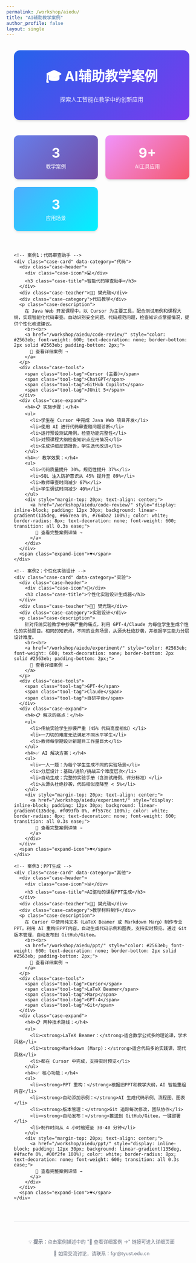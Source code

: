 ```yaml
---
permalink: /workshop/aiedu/
title: "AI辅助教学案例"
author_profile: false
layout: single
---
```


<style>
:root {
  --primary-color: #2563eb;
  --secondary-color: #7c3aed;
  --accent-color: #10b981;
  --dark-bg: #1f2937;
  --light-bg: #f9fafb;
  --card-shadow: 0 4px 6px -1px rgba(0, 0, 0, 0.1), 0 2px 4px -1px rgba(0, 0, 0, 0.06);
}

.workshop-container {
  max-width: 1200px;
  margin: 0 auto;
  padding: 20px;
  font-family: -apple-system, BlinkMacSystemFont, 'Segoe UI', Roboto, 'Helvetica Neue', Arial, sans-serif;
}

.workshop-header {
  text-align: center;
  padding: 40px 20px;
  background: linear-gradient(135deg, var(--primary-color), var(--secondary-color));
  color: white;
  border-radius: 16px;
  margin-bottom: 40px;
  box-shadow: var(--card-shadow);
}

.workshop-header h1 {
  margin: 0 0 10px 0;
  font-size: 2.5em;
  font-weight: 700;
}

.workshop-header p {
  margin: 5px 0;
  font-size: 1.1em;
  opacity: 0.95;
}

.cases-grid {
  display: grid;
  grid-template-columns: repeat(auto-fill, minmax(350px, 1fr));
  gap: 30px;
  margin-bottom: 40px;
}

.case-card {
  background: white;
  border-radius: 12px;
  padding: 25px;
  box-shadow: var(--card-shadow);
  transition: all 0.3s ease;
  border-left: 4px solid var(--primary-color);
  cursor: pointer;
  position: relative;
}

.case-card:hover {
  transform: translateY(-5px);
  box-shadow: 0 20px 25px -5px rgba(0, 0, 0, 0.1), 0 10px 10px -5px rgba(0, 0, 0, 0.04);
}

.case-header {
  display: flex;
  align-items: center;
  gap: 15px;
  margin-bottom: 15px;
}

.case-icon {
  width: 50px;
  height: 50px;
  background: linear-gradient(135deg, var(--primary-color), var(--secondary-color));
  border-radius: 10px;
  display: flex;
  align-items: center;
  justify-content: center;
  font-size: 24px;
  flex-shrink: 0;
}

.case-title {
  font-size: 1.3em;
  font-weight: 700;
  color: var(--dark-bg);
  margin: 0;
}

.case-teacher {
  font-size: 0.9em;
  color: #6b7280;
  margin-bottom: 12px;
}

.case-category {
  display: inline-block;
  padding: 4px 12px;
  background: #dbeafe;
  color: var(--primary-color);
  border-radius: 12px;
  font-size: 0.85em;
  font-weight: 600;
  margin-bottom: 12px;
}

.case-description {
  color: #4b5563;
  line-height: 1.6;
  margin-bottom: 15px;
}

.case-tools {
  display: flex;
  gap: 8px;
  flex-wrap: wrap;
  margin-top: 12px;
}

.tool-tag {
  padding: 4px 10px;
  background: #f3f4f6;
  border-radius: 6px;
  font-size: 0.8em;
  color: #6b7280;
  font-weight: 500;
}

.case-expand {
  margin-top: 15px;
  padding-top: 15px;
  border-top: 1px solid #e5e7eb;
  display: none;
}

.case-card.expanded .case-expand {
  display: block;
  animation: slideDown 0.3s ease;
}

@keyframes slideDown {
  from {
    opacity: 0;
    transform: translateY(-10px);
  }
  to {
    opacity: 1;
    transform: translateY(0);
  }
}

.case-expand h4 {
  color: var(--primary-color);
  margin-top: 10px;
  margin-bottom: 8px;
  font-size: 1em;
}

.case-expand ul {
  margin: 0;
  padding-left: 20px;
  color: #4b5563;
  line-height: 1.8;
}

.expand-icon {
  position: absolute;
  right: 15px;
  bottom: 15px;
  color: var(--primary-color);
  font-size: 1.5em;
  transition: transform 0.3s ease;
}

.case-card.expanded .expand-icon {
  transform: rotate(180deg);
}

.stats-section {
  display: grid;
  grid-template-columns: repeat(auto-fit, minmax(200px, 1fr));
  gap: 20px;
  margin-bottom: 40px;
}

.stat-card {
  background: linear-gradient(135deg, #667eea 0%, #764ba2 100%);
  padding: 25px;
  border-radius: 12px;
  text-align: center;
  color: white;
  box-shadow: var(--card-shadow);
}

.stat-number {
  font-size: 2.5em;
  font-weight: 700;
  margin-bottom: 5px;
}

.stat-label {
  font-size: 0.95em;
  opacity: 0.95;
}

.footer-note {
  text-align: center;
  padding: 30px;
  color: #6b7280;
  font-size: 0.9em;
  border-top: 1px solid #e5e7eb;
  margin-top: 40px;
}

@media (max-width: 768px) {
  .cases-grid {
    grid-template-columns: 1fr;
  }
  
  .workshop-header h1 {
    font-size: 1.8em;
  }
}
</style>

<div class="workshop-container">
  <div class="workshop-header">
    <h1>🎓 AI辅助教学案例</h1>
    <p style="margin-top: 15px; font-size: 1.05em;">探索人工智能在教学中的创新应用</p>
  </div>

  <div class="stats-section">
    <div class="stat-card">
      <div class="stat-number" id="totalCases">3</div>
      <div class="stat-label">教学案例</div>
    </div>
    <div class="stat-card" style="background: linear-gradient(135deg, #f093fb 0%, #f5576c 100%);">
      <div class="stat-number" id="totalTools">9+</div>
      <div class="stat-label">AI工具应用</div>
    </div>
    <div class="stat-card" style="background: linear-gradient(135deg, #4facfe 0%, #00f2fe 100%);">
      <div class="stat-number">3</div>
      <div class="stat-label">应用场景</div>
    </div>
  </div>

  <div class="cases-grid" id="casesGrid">
    
    <!-- 案例1：代码审查助手 -->
    <div class="case-card" data-category="代码">
      <div class="case-header">
        <div class="case-icon">💻</div>
        <h3 class="case-title">智能代码审查助手</h3>
      </div>
      <div class="case-teacher">👨‍🏫 樊光瑞</div>
      <div class="case-category">代码教学</div>
      <p class="case-description">
        在 Java Web 开发课程中，以 Cursor 为主要工具，配合测试用例和课程大纲，实现智能化代码审查。自动识别安全问题、代码规范问题，检查知识点掌握情况，提供个性化改进建议。
        <br><br>
        <a href="/workshop/aiedu/code-review/" style="color: #2563eb; font-weight: 600; text-decoration: none; border-bottom: 2px solid #2563eb; padding-bottom: 2px;">
          📖 查看详细案例 →
        </a>
      </p>
      <div class="case-tools">
        <span class="tool-tag">Cursor (主要)</span>
        <span class="tool-tag">ChatGPT</span>
        <span class="tool-tag">GitHub Copilot</span>
        <span class="tool-tag">JUnit 5</span>
      </div>
      <div class="case-expand">
        <h4>📋 实施步骤：</h4>
        <ul>
          <li>学生在 Cursor 中完成 Java Web 项目开发</li>
          <li>使用 AI 进行代码审查和问题诊断</li>
          <li>运行预设测试用例，检查功能完整性</li>
          <li>对照课程大纲检查知识点应用情况</li>
          <li>生成详细反馈报告，学生迭代改进</li>
        </ul>
        <h4>✅ 教学效果：</h4>
        <ul>
          <li>代码质量提升 30%，规范性提升 37%</li>
          <li>SQL 注入防护意识从 45% 提升至 89%</li>
          <li>教师审查时间减少 67%</li>
          <li>学生调试时间减少 40%</li>
        </ul>
        <div style="margin-top: 20px; text-align: center;">
          <a href="/workshop/aiedu/code-review/" style="display: inline-block; padding: 12px 30px; background: linear-gradient(135deg, #667eea 0%, #764ba2 100%); color: white; border-radius: 8px; text-decoration: none; font-weight: 600; transition: all 0.3s ease;">
            📖 查看完整案例详情 →
          </a>
        </div>
      </div>
      <span class="expand-icon">▼</span>
    </div>

    <!-- 案例2：个性化实验设计 -->
    <div class="case-card" data-category="实验">
      <div class="case-header">
        <div class="case-icon">🔬</div>
        <h3 class="case-title">个性化实验设计生成器</h3>
      </div>
      <div class="case-teacher">👨‍🏫 樊光瑞</div>
      <div class="case-category">实验设计</div>
      <p class="case-description">
        针对传统实验教学中抄袭严重的痛点，利用 GPT-4/Claude 为每位学生生成个性化的实验题目。相同的知识点，不同的业务场景，从源头杜绝抄袭，并根据学生能力分层设计难度。
        <br><br>
        <a href="/workshop/aiedu/experiment/" style="color: #2563eb; font-weight: 600; text-decoration: none; border-bottom: 2px solid #2563eb; padding-bottom: 2px;">
          📖 查看详细案例 →
        </a>
      </p>
      <div class="case-tools">
        <span class="tool-tag">GPT-4</span>
        <span class="tool-tag">Claude</span>
        <span class="tool-tag">自研平台</span>
      </div>
      <div class="case-expand">
        <h4>📋 解决的痛点：</h4>
        <ul>
          <li>传统实验学生抄袭严重（45% 代码高度相似）</li>
          <li>一刀切的难度无法满足不同水平学生</li>
          <li>教师每学期设计新题目工作量巨大</li>
        </ul>
        <h4>✅ AI 解决方案：</h4>
        <ul>
          <li>一人一题：为每个学生生成不同的实验场景</li>
          <li>分层设计：基础/进阶/挑战三个难度层次</li>
          <li>自动生成：完整的实验手册（含测试用例、评分标准）</li>
          <li>从源头杜绝抄袭，代码相似度降至 < 5%</li>
        </ul>
        <div style="margin-top: 20px; text-align: center;">
          <a href="/workshop/aiedu/experiment/" style="display: inline-block; padding: 12px 30px; background: linear-gradient(135deg, #f093fb 0%, #f5576c 100%); color: white; border-radius: 8px; text-decoration: none; font-weight: 600; transition: all 0.3s ease;">
            📖 查看完整案例详情 →
          </a>
        </div>
      </div>
      <span class="expand-icon">▼</span>
    </div>

    <!-- 案例3：PPT生成 -->
    <div class="case-card" data-category="其他">
      <div class="case-header">
        <div class="case-icon">📊</div>
        <h3 class="case-title">AI驱动的课程PPT生成</h3>
      </div>
      <div class="case-teacher">👨‍🏫 樊光瑞</div>
      <div class="case-category">教学材料制作</div>
      <p class="case-description">
        在 Cursor 中使用纯文本（LaTeX Beamer 或 Markdown Marp）制作专业PPT。利用 AI 重构旧PPT内容，自动生成代码示例和图表，支持实时预览。通过 Git 版本管理，自动发布到 GitHub/Gitee。
        <br><br>
        <a href="/workshop/aiedu/ppt/" style="color: #2563eb; font-weight: 600; text-decoration: none; border-bottom: 2px solid #2563eb; padding-bottom: 2px;">
          📖 查看详细案例 →
        </a>
      </p>
      <div class="case-tools">
        <span class="tool-tag">Cursor</span>
        <span class="tool-tag">LaTeX Beamer</span>
        <span class="tool-tag">Marp</span>
        <span class="tool-tag">GPT-4</span>
        <span class="tool-tag">Git</span>
      </div>
      <div class="case-expand">
        <h4>📋 两种技术路线：</h4>
        <ul>
          <li><strong>LaTeX Beamer：</strong>适合数学公式多的理论课，学术风格</li>
          <li><strong>Markdown (Marp)：</strong>适合代码多的实践课，现代风格</li>
          <li>都在 Cursor 中完成，支持实时预览</li>
        </ul>
        <h4>✅ 核心功能：</h4>
        <ul>
          <li><strong>PPT 重构：</strong>根据旧PPT和教学大纲，AI 智能重组内容</li>
          <li><strong>自动添加示例：</strong>AI 生成代码示例、流程图、图表</li>
          <li><strong>版本管理：</strong>Git 追踪每次修改，团队协作</li>
          <li><strong>自动发布：</strong>推送到 GitHub/Gitee，一键部署</li>
          <li>制作时间从 4 小时缩短至 30-40 分钟</li>
        </ul>
        <div style="margin-top: 20px; text-align: center;">
          <a href="/workshop/aiedu/ppt/" style="display: inline-block; padding: 12px 30px; background: linear-gradient(135deg, #4facfe 0%, #00f2fe 100%); color: white; border-radius: 8px; text-decoration: none; font-weight: 600; transition: all 0.3s ease;">
            📖 查看完整案例详情 →
          </a>
        </div>
      </div>
      <span class="expand-icon">▼</span>
    </div>

  </div>

  <div class="footer-note">
    <p>💡 <strong>提示：</strong>点击案例描述中的 "📖 查看详细案例 →" 链接可进入详细页面</p>
    <p>📧 如需交流讨论，请联系：fgr@tyust.edu.cn</p>
  </div>
</div>

<script>
// 卡片展开/收起功能
document.querySelectorAll('.case-card').forEach(card => {
  card.addEventListener('click', function(e) {
    // 防止点击工具标签时触发
    if (e.target.classList.contains('tool-tag')) return;
    
    // 防止点击链接时触发展开/收起
    if (e.target.tagName === 'A' || e.target.closest('a')) return;
    
    this.classList.toggle('expanded');
  });
});

// 动态统计
function updateStats() {
  const totalCases = document.querySelectorAll('.case-card').length;
  document.getElementById('totalCases').textContent = totalCases;
  
  const tools = new Set();
  document.querySelectorAll('.tool-tag').forEach(tag => {
    tools.add(tag.textContent);
  });
  document.getElementById('totalTools').textContent = tools.size + '+';
}

updateStats();

// 添加进入动画
document.addEventListener('DOMContentLoaded', function() {
  const cards = document.querySelectorAll('.case-card');
  cards.forEach((card, index) => {
    card.style.opacity = '0';
    card.style.transform = 'translateY(20px)';
    setTimeout(() => {
      card.style.transition = 'opacity 0.5s ease, transform 0.5s ease';
      card.style.opacity = '1';
      card.style.transform = 'translateY(0)';
    }, index * 100);
  });
});
</script>

